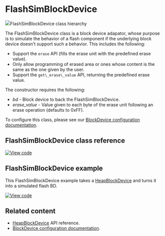 # FlashSimBlockDevice

<span class="images">![](http://os.mbed.com/docs/development/mbed-os-api-doxy/classmbed_1_1_flash_sim_block_device.png)<span>FlashSimBlockDevice class hierarchy</span></span>

The FlashSimBlockDevice class is a block device adapator, whose purpose is to simulate the behavior of a flash component if the underlying block device doesn't support such a behavior. This includes the following:

- Support the `erase` API (fills the erase unit with the predefined erase value).
- Only allow programming of erased area or ones whose content is the same as the one given by the user.
- Support the `get\_erase\_value` API, returning the predefined erase value.

The constructor requires the following:

  - _bd_           -  Block device to back the FlashSimBlockDevice.
  - _erase\_value_ -  Value given to each byte of the erase unit following an erase operation (defaults to 0xFF).

To configure this class, please see our [BlockDevice configuration documentation](../apis/data-options-and-config.html).

## FlashSimBlockDevice class reference

[![View code](https://www.mbed.com/embed/?type=library)](http://os.mbed.com/docs/development/mbed-os-api-doxy/classmbed_1_1_flash_sim_block_device.html)

## FlashSimBlockDevice example

This FlashSimBlockDevice example takes a [HeapBlockDevice](heapblockdevice.html) and turns it into a simulated flash BD.

[![View code](https://www.mbed.com/embed/?url=https://github.com/ARMmbed/mbed-os-snippet-FlashSimBlockDevice/tree/v6.6)](https://github.com/ARMmbed/mbed-os-snippet-FlashSimBlockDevice/blob/v6.6/main.cpp)

## Related content

- [HeapBlockDevice](heapblockdevice.html) API reference.
- [BlockDevice configuration documentation](../apis/data-options-and-config.html).

